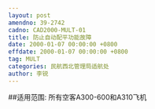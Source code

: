 ```yaml
---
layout: post
amendno: 39-2742
cadno: CAD2000-MULT-01
title: 防止自动配平功能故障
date: 2000-01-07 00:00:00 +0800
effdate: 2000-01-07 00:00:00 +0800
tag: MULT
categories: 民航西北管理局适航处
author: 李锐
---
```


##适用范围:
所有空客A300-600和A310飞机

